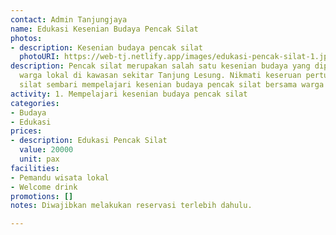 ```yaml
---
contact: Admin Tanjungjaya
name: Edukasi Kesenian Budaya Pencak Silat
photos:
- description: Kesenian budaya pencak silat
  photoURI: https://web-tj.netlify.app/images/edukasi-pencak-silat-1.jpeg
description: Pencak silat merupakan salah satu kesenian budaya yang dipraktikan oleh
  warga lokal di kawasan sekitar Tanjung Lesung. Nikmati keseruan pertunjukan pencak
  silat sembari mempelajari kesenian budaya pencak silat bersama warga lokal.
activity: 1. Mempelajari kesenian budaya pencak silat
categories:
- Budaya
- Edukasi
prices:
- description: Edukasi Pencak Silat
  value: 20000
  unit: pax
facilities:
- Pemandu wisata lokal
- Welcome drink
promotions: []
notes: Diwajibkan melakukan reservasi terlebih dahulu.

---
```

